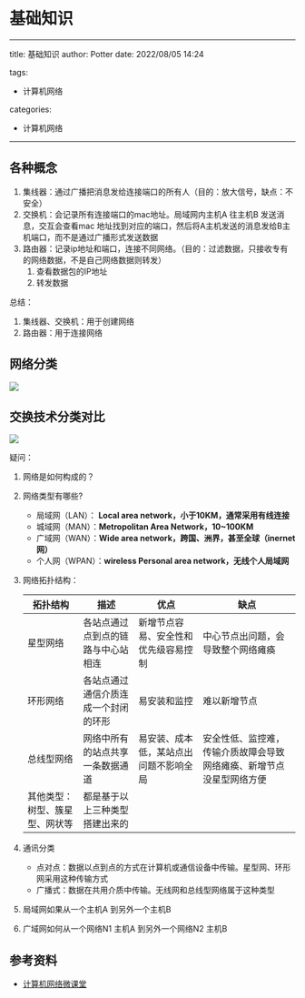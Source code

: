 # 基础知识

---

title: 基础知识
author: Potter
date: 2022/08/05 14:24

tags:

- 计算机网络

categories:

- 计算机网络

---

## 各种概念

1. 集线器：通过广播把消息发给连接端口的所有人（目的：放大信号，缺点：不安全）
2. 交换机：会记录所有连接端口的mac地址。局域网内主机A 往主机B 发送消息，交互会查看mac 地址找到对应的端口，然后将A主机发送的消息发给B主机端口，而不是通过广播形式发送数据
3. 路由器：记录ip地址和端口，连接不同网络。（目的：过滤数据，只接收专有的网络数据，不是自己网络数据则转发）
    1. 查看数据包的IP地址
    2. 转发数据

总结：

1. 集线器、交换机：用于创建网络
2. 路由器：用于连接网络

## 网络分类

![](https://cdn.jsdelivr.net/gh/yxw007/BlogPicBed@master/img/20230312221425.png)

## 交换技术分类对比

![](https://cdn.jsdelivr.net/gh/yxw007/BlogPicBed@master/img/20230312221511.png)

疑问：

1. 网络是如何构成的？
2. 网络类型有哪些?
    - 局域网（LAN）： **Local area network，小于10KM，通常采用有线连接**
    - 城域网（MAN）：**Metropolitan Area Network，10~100KM**
    - 广域网（WAN）：**Wide area network，跨国、洲界，甚至全球（inernet网）**
    - 个人网（WPAN）：**wireless Personal area network，无线个人局域网**
3. 网络拓扑结构：

    | 拓扑结构                       | 描述                                 | 优点                                   | 缺点                                                                 |
    | ------------------------------ | ------------------------------------ | -------------------------------------- | -------------------------------------------------------------------- |
    | 星型网络                       | 各站点通过点到点的链路与中心站相连   | 新增节点容易、安全性和优先级容易控制   | 中心节点出问题，会导致整个网络瘫痪                                   |
    | 环形网络                       | 各站点通过通信介质连成一个封闭的环形 | 易安装和监控                           | 难以新增节点                                                         |
    | 总线型网络                     | 网络中所有的站点共享一条数据通道     | 易安装、成本低，某站点出问题不影响全局 | 安全性低、监控难，传输介质故障会导致网络瘫痪、新增节点没星型网络方便 |
    | 其他类型：树型、簇星型、网状等 | 都是基于以上三种类型搭建出来的       |                                        |                                                                      |
4. 通讯分类
    - 点对点：数据以点到点的方式在计算机或通信设备中传输。星型网、环形网采用这种传输方式
    - 广播式：数据在共用介质中传输。无线网和总线型网络属于这种类型
5. 局域网如果从一个主机A 到另外一个主机B
6. 广域网如何从一个网络N1 主机A 到另外一个网络N2 主机B

## 参考资料

- [计算机网络微课堂](https://www.bilibili.com/video/BV1c4411d7jb?p=5&totalPage=73)
